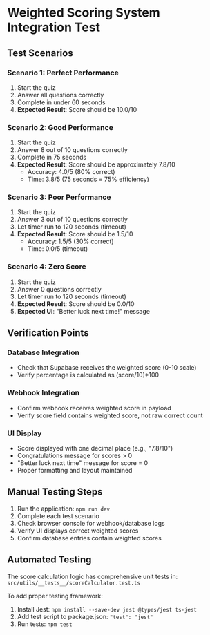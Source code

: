 # Weighted Scoring System Integration Test

## Test Scenarios

### Scenario 1: Perfect Performance
1. Start the quiz
2. Answer all questions correctly
3. Complete in under 60 seconds
4. **Expected Result**: Score should be 10.0/10

### Scenario 2: Good Performance
1. Start the quiz
2. Answer 8 out of 10 questions correctly
3. Complete in 75 seconds
4. **Expected Result**: Score should be approximately 7.8/10
   - Accuracy: 4.0/5 (80% correct)
   - Time: 3.8/5 (75 seconds = 75% efficiency)

### Scenario 3: Poor Performance
1. Start the quiz
2. Answer 3 out of 10 questions correctly
3. Let timer run to 120 seconds (timeout)
4. **Expected Result**: Score should be 1.5/10
   - Accuracy: 1.5/5 (30% correct)
   - Time: 0.0/5 (timeout)

### Scenario 4: Zero Score
1. Start the quiz
2. Answer 0 questions correctly
3. Let timer run to 120 seconds (timeout)
4. **Expected Result**: Score should be 0.0/10
5. **Expected UI**: "Better luck next time!" message

## Verification Points

### Database Integration
- Check that Supabase receives the weighted score (0-10 scale)
- Verify percentage is calculated as (score/10)*100

### Webhook Integration
- Confirm webhook receives weighted score in payload
- Verify score field contains weighted score, not raw correct count

### UI Display
- Score displayed with one decimal place (e.g., "7.8/10")
- Congratulations message for scores > 0
- "Better luck next time" message for score = 0
- Proper formatting and layout maintained

## Manual Testing Steps

1. Run the application: `npm run dev`
2. Complete each test scenario
3. Check browser console for webhook/database logs
4. Verify UI displays correct weighted scores
5. Confirm database entries contain weighted scores

## Automated Testing

The score calculation logic has comprehensive unit tests in:
`src/utils/__tests__/scoreCalculator.test.ts`

To add proper testing framework:
1. Install Jest: `npm install --save-dev jest @types/jest ts-jest`
2. Add test script to package.json: `"test": "jest"`
3. Run tests: `npm test`